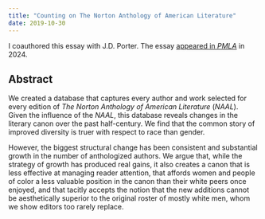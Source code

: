 ```yaml
---
title: "Counting on The Norton Anthology of American Literature"
date: 2019-10-30
---
```


I coauthored this essay with J.D. Porter. The essay [appeared in _PMLA_](https://doi.org/10.1632/S0030812923001189) in 2024.

## Abstract

We created a database that captures every author and work selected for every edition of _The Norton Anthology of American Literature_ (_NAAL_). Given the influence of the _NAAL_, this database reveals changes in the literary canon over the past half-century. We find that the common story of improved diversity is truer with respect to race than gender.

However, the biggest structural change has been consistent and substantial growth in the number of anthologized authors. We argue that, while the strategy of growth has produced real gains, it also creates a canon that is less effective at managing reader attention, that affords women and people of color a less valuable position in the canon than their white peers once enjoyed, and that tacitly accepts the notion that the new additions cannot be aesthetically superior to the original roster of mostly white men, whom we show editors too rarely replace.
